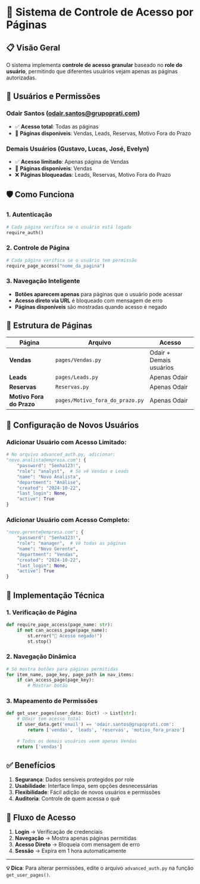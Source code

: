 # 🔐 Sistema de Controle de Acesso por Páginas

## 📋 **Visão Geral**

O sistema implementa **controle de acesso granular** baseado no **role do usuário**, permitindo que diferentes usuários vejam apenas as páginas autorizadas.

## 👥 **Usuários e Permissões**

### **Odair Santos (odair.santos@grupoprati.com)**
- ✅ **Acesso total**: Todas as páginas
- 📄 **Páginas disponíveis**: Vendas, Leads, Reservas, Motivo Fora do Prazo

### **Demais Usuários (Gustavo, Lucas, José, Evelyn)**
- ✅ **Acesso limitado**: Apenas página de Vendas
- 📄 **Páginas disponíveis**: Vendas
- ❌ **Páginas bloqueadas**: Leads, Reservas, Motivo Fora do Prazo

## 🛡️ **Como Funciona**

### **1. Autenticação**
```python
# Cada página verifica se o usuário está logado
require_auth()
```

### **2. Controle de Página**
```python
# Cada página verifica se o usuário tem permissão
require_page_access("nome_da_pagina")
```

### **3. Navegação Inteligente**
- **Botões aparecem apenas** para páginas que o usuário pode acessar
- **Acesso direto via URL** é bloqueado com mensagem de erro
- **Páginas disponíveis** são mostradas quando acesso é negado

## 📁 **Estrutura de Páginas**

| Página | Arquivo | Acesso |
|--------|---------|--------|
| **Vendas** | `pages/Vendas.py` | Odair + Demais usuários |
| **Leads** | `pages/Leads.py` | Apenas Odair |
| **Reservas** | `Reservas.py` | Apenas Odair |
| **Motivo Fora do Prazo** | `pages/Motivo_fora_do_prazo.py` | Apenas Odair |

## 🔧 **Configuração de Novos Usuários**

### **Adicionar Usuário com Acesso Limitado:**
```python
# No arquivo advanced_auth.py, adicionar:
"novo.analista@empresa.com": {
    "password": "Senha123!",
    "role": "analyst",  # Só vê Vendas e Leads
    "name": "Novo Analista",
    "department": "Análise",
    "created": "2024-10-22",
    "last_login": None,
    "active": True
}
```

### **Adicionar Usuário com Acesso Completo:**
```python
"novo.gerente@empresa.com": {
    "password": "Senha123!",
    "role": "manager",  # Vê todas as páginas
    "name": "Novo Gerente",
    "department": "Vendas",
    "created": "2024-10-22",
    "last_login": None,
    "active": True
}
```

## 🚀 **Implementação Técnica**

### **1. Verificação de Página**
```python
def require_page_access(page_name: str):
    if not can_access_page(page_name):
        st.error("🚫 Acesso negado!")
        st.stop()
```

### **2. Navegação Dinâmica**
```python
# Só mostra botões para páginas permitidas
for item_name, page_key, page_path in nav_items:
    if can_access_page(page_key):
        # Mostrar botão
```

### **3. Mapeamento de Permissões**
```python
def get_user_pages(user_data: Dict) -> List[str]:
    # Odair tem acesso total
    if user_data.get('email') == 'odair.santos@grupoprati.com':
        return ['vendas', 'leads', 'reservas', 'motivo_fora_prazo']
    
    # Todos os demais usuários veem apenas Vendas
    return ['vendas']
```

## ✅ **Benefícios**

1. **Segurança**: Dados sensíveis protegidos por role
2. **Usabilidade**: Interface limpa, sem opções desnecessárias
3. **Flexibilidade**: Fácil adição de novos usuários e permissões
4. **Auditoria**: Controle de quem acessa o quê

## 🔄 **Fluxo de Acesso**

1. **Login** → Verificação de credenciais
2. **Navegação** → Mostra apenas páginas permitidas
3. **Acesso Direto** → Bloqueia com mensagem de erro
4. **Sessão** → Expira em 1 hora automaticamente

---

**💡 Dica**: Para alterar permissões, edite o arquivo `advanced_auth.py` na função `get_user_pages()`.
